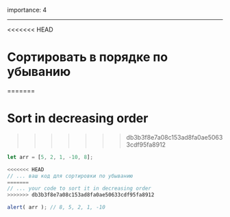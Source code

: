 importance: 4

---

<<<<<<< HEAD
# Сортировать в порядке по убыванию
=======
# Sort in decreasing order
>>>>>>> db3b3f8e7a08c153ad8fa0ae50633cdf95fa8912

```js
let arr = [5, 2, 1, -10, 8];

<<<<<<< HEAD
// ... ваш код для сортировки по убыванию
=======
// ... your code to sort it in decreasing order
>>>>>>> db3b3f8e7a08c153ad8fa0ae50633cdf95fa8912

alert( arr ); // 8, 5, 2, 1, -10
```


